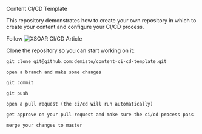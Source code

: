 Content CI/CD Template

This repository demonstrates how to create your own repository in which to create your content and configure your CI/CD process.

Follow ![XSOAR CI/CD](https://xsoar.pan.dev/docs/reference/packs/content-management) Article

Clone the repository so you can start working on it:

`git clone git@github.com:demisto/content-ci-cd-template.git`

`open a branch and make some changes`

`git commit`

`git push`

`open a pull request (the ci/cd will run automatically)`

`get approve on your pull request and make sure the ci/cd process pass`

`merge your changes to master`
